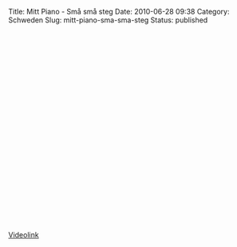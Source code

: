 Title: Mitt Piano - Små små steg
Date: 2010-06-28 09:38
Category: Schweden
Slug: mitt-piano-sma-sma-steg
Status: published

<p>
<object width="480" height="385">
<param name="movie" value="http://www.youtube-nocookie.com/v/YJ351bqEH4k&amp;hl=sv_SE&amp;fs=1&amp;rel=0"></param><param name="allowFullScreen" value="true"></param><param name="allowscriptaccess" value="always"></param>
<embed src="http://www.youtube-nocookie.com/v/YJ351bqEH4k&amp;hl=sv_SE&amp;fs=1&amp;rel=0" type="application/x-shockwave-flash" allowscriptaccess="always" allowfullscreen="true" width="480" height="385">
</embed>
</object>
  
[Videolink](http://www.youtube.com/watch?v=YJ351bqEH4k)
</p>

